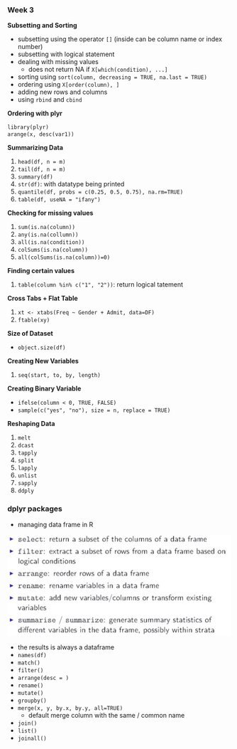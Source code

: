 ### Week 3
**Subsetting and Sorting**
- subsetting using the operator ``[]`` (inside can be column name or index number)
- subsetting with logical statement
- dealing with missing values
    - does not return NA if ``X[which(condition), ...]``
- sorting using ``sort(column, decreasing = TRUE, na.last = TRUE)``
- ordering using ``X[order(column), ]``
- adding new rows and columns
- using ``rbind`` and ``cbind``


**Ordering with plyr**
```
library(plyr)
arange(x, desc(var1))
```

**Summarizing Data**
1. ``head(df, n = m)``
2. ``tail(df, n = m)``
3. ``summary(df)``
4. ``str(df)``: with datatype being printed
5. ``quantile(df, probs = c(0.25, 0.5, 0.75), na.rm=TRUE)``
6. ``table(df, useNA = "ifany")``

**Checking for missing values**
1. ``sum(is.na(column))``
2. ``any(is.na(collumn))``
3. ``all(is.na(condition))``
4. ``colSums(is.na(column))``
5. ``all(colSums(is.na(column))=0)``

**Finding certain values**
1. ``table(column %in% c("1", "2"))``: return logical tatement

**Cross Tabs + Flat Table**
1. ``xt <- xtabs(Freq ~ Gender + Admit, data=DF)``
2. ``ftable(xy)``

**Size of Dataset**
- ``object.size(df)``

**Creating New Variables**
1. ``seq(start, to, by, length)``

**Creating Binary Variable**
- ``ifelse(column < 0, TRUE, FALSE)``
- ``sample(c("yes", "no"), size = n, replace = TRUE)``

**Reshaping Data**
1. ``melt``
2. ``dcast``
3. ``tapply``
4. ``split``
5. ``lapply``
6. ``unlist``
7. ``sapply``
8. ``ddply``

### dplyr packages
- managing data frame in R

<img src = "dplyrimg.png" alt = "Dplyr Packages Functions">

- the results is always a dataframe
- ``names(df)``
- ``match()``
- ``filter()``
- ``arrange(desc = )``
- ``rename()``
- ``mutate()``
- ``groupby()``
- ``merge(x, y, by.x, by.y, all=TRUE)``
    - default merge column with the same / common name
- ``join()``
- ``list()``
- ``joinall()``
